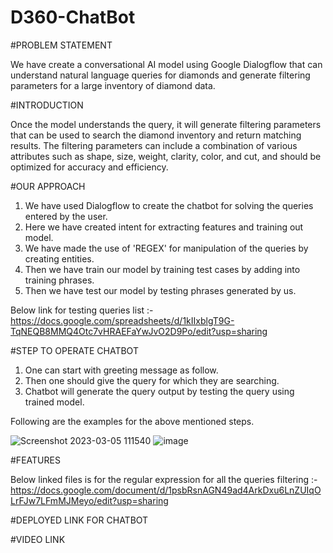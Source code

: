 # D360-ChatBot


#PROBLEM STATEMENT 

We have create a conversational AI model using Google Dialogflow that can understand natural language queries for diamonds and generate filtering parameters for a large inventory of diamond data.

#INTRODUCTION

Once the model understands the query, it will generate filtering parameters that can be used to search the diamond inventory and return matching results. The filtering parameters can include a combination of various attributes such as shape, size, weight, clarity, color, and cut, and should be optimized for accuracy and efficiency. 


#OUR APPROACH
1. We have used Dialogflow to create the chatbot for solving the queries entered by the user.
2. Here we have created intent for extracting features and training out model.
3. We have made the use of 'REGEX' for manipulation of the queries by creating entities.
4. Then we have train our model by training test cases by adding into training phrases.
5. Then we have test our model by testing phrases generated by us.

Below link for testing queries list :-https://docs.google.com/spreadsheets/d/1kIIxblgT9G-TqNEQB8MMQ4Otc7vHRAEFaYwJvO2D9Po/edit?usp=sharing

#STEP TO OPERATE CHATBOT
1. One can start with greeting message as follow.
2. Then one should give the query for which they are searching.
3. Chatbot will generate the query output by testing the query using trained model.

Following are the examples for the above mentioned steps.


![Screenshot 2023-03-05 111540](https://user-images.githubusercontent.com/82658115/222945212-354c6fc7-f236-493e-9493-f0f0b6813288.png)
![image](https://user-images.githubusercontent.com/82659478/222945456-e633a69e-87b5-44c8-a138-ee8798cc7c02.png)


#FEATURES

Below linked files is for the regular expression for all the queries filtering :-
https://docs.google.com/document/d/1psbRsnAGN49ad4ArkDxu6LnZUIqOLrFJw7LFmMJMeyo/edit?usp=sharing


#DEPLOYED LINK FOR CHATBOT


#VIDEO LINK
